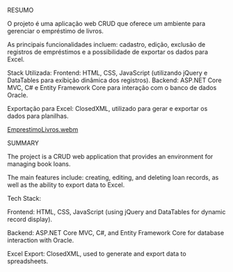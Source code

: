 RESUMO

O projeto é uma aplicação web CRUD que oferece um ambiente para gerenciar o empréstimo de livros.

As principais funcionalidades incluem: cadastro, edição, exclusão de registros de empréstimos e a possibilidade de exportar os dados para Excel.

Stack Utilizada:
Frontend: HTML, CSS, JavaScript (utilizando jQuery e DataTables para exibição dinâmica dos registros).
Backend: ASP.NET Core MVC, C# e Entity Framework Core para interação com o banco de dados Oracle.

Exportação para Excel: ClosedXML, utilizado para gerar e exportar os dados para planilhas.

[EmprestimoLivros.webm](https://github.com/user-attachments/assets/804949bf-f2cc-4182-abc9-f7d363feab5c)

SUMMARY

The project is a CRUD web application that provides an environment for managing book loans.

The main features include: creating, editing, and deleting loan records, as well as the ability to export data to Excel.

Tech Stack:

Frontend: HTML, CSS, JavaScript (using jQuery and DataTables for dynamic record display).

Backend: ASP.NET Core MVC, C#, and Entity Framework Core for database interaction with Oracle.

Excel Export: ClosedXML, used to generate and export data to spreadsheets.
